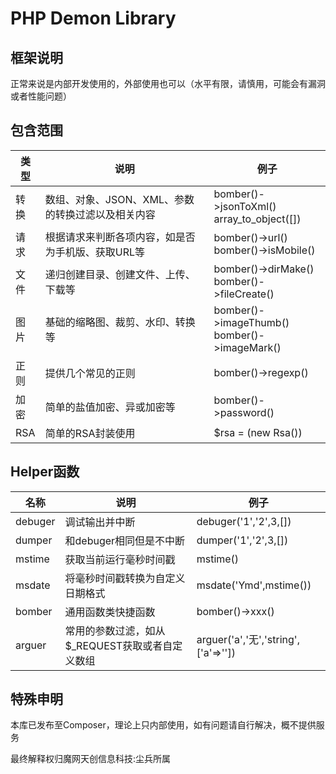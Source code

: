 # PHP Demon Library

## 框架说明

正常来说是内部开发使用的，外部使用也可以（水平有限，请慎用，可能会有漏洞或者性能问题）

## 包含范围

| 类型 | 说明                                              | 例子                                            |
| ---- | ------------------------------------------------- | ----------------------------------------------- |
| 转换 | 数组、对象、JSON、XML、参数的转换过滤以及相关内容 | bomber()->jsonToXml()<br>array_to_object([])    |
| 请求 | 根据请求来判断各项内容，如是否为手机版、获取URL等 | bomber()->url()<br>bomber()->isMobile()         |
| 文件 | 递归创建目录、创建文件、上传、下载等              | bomber()->dirMake()<br>bomber()->fileCreate()   |
| 图片 | 基础的缩略图、裁剪、水印、转换等                  | bomber()->imageThumb()<br>bomber()->imageMark() |
| 正则 | 提供几个常见的正则                                | bomber()->regexp()                              |
| 加密 | 简单的盐值加密、异或加密等                        | bomber()->password()                            |
| RSA  | 简单的RSA封装使用                                 | $rsa = (new Rsa())                              |

## Helper函数

| 名称    | 说明                                            | 例子                                |
| ------- | ----------------------------------------------- | ----------------------------------- |
| debuger | 调试输出并中断                                  | debuger('1','2',3,[])               |
| dumper  | 和debuger相同但是不中断                         | dumper('1','2',3,[])                |
| mstime  | 获取当前运行毫秒时间戳                          | mstime()                            |
| msdate  | 将毫秒时间戳转换为自定义日期格式                | msdate('Ymd',mstime())              |
| bomber  | 通用函数类快捷函数                              | bomber()->xxx()                     |
| arguer  | 常用的参数过滤，如从$_REQUEST获取或者自定义数组 | arguer('a','无','string',['a'=>'']) |

## 特殊申明

本库已发布至Composer，理论上只内部使用，如有问题请自行解决，概不提供服务

最终解释权归魔网天创信息科技:尘兵所属
